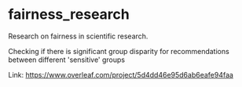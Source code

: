 # fairness_research

Research on fairness in scientific research.

Checking if there is significant group disparity for recommendations between different 'sensitive' groups 

Link: https://www.overleaf.com/project/5d4dd46e95d6ab6eafe94faa

